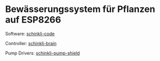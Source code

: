 # Bewässerungssystem für Pflanzen auf ESP8266

Software: [schinkli-code](https://github.com/wilmas-playground/schinkli-code)

Controller: [schinkli-brain](https://github.com/wilmas-playground/schinkli-brain)

Pump Drivers: [schinkli-pump-shield](https://github.com/wilmas-playground/schinkli-pump-shield)
